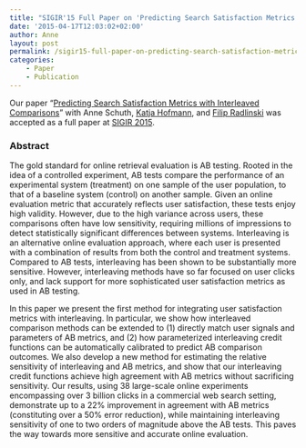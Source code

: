 ```yaml
---
title: "SIGIR'15 Full Paper on 'Predicting Search Satisfaction Metrics with Interleaved Comparisons' Accepted"
date: '2015-04-17T12:03:02+02:00'
author: Anne
layout: post
permalink: /sigir15-full-paper-on-predicting-search-satisfaction-metrics-with-interleaved-comparisons-accepted/
categories:
    - Paper
    - Publication
---
```


Our paper “[Predicting Search Satisfaction Metrics with Interleaved Comparisons](/assets/2015/05/fp041-schuthA.pdf)”
with Anne Schuth, [Katja Hofmann](http://katja-hofmann.de/),
and [Filip Radlinski](http://research.microsoft.com/~filiprad/) was accepted as a full paper
at [SIGIR 2015](http://www.sigir2015.org/).

### Abstract

The gold standard for online retrieval evaluation is AB testing. Rooted in the idea of a controlled experiment, AB tests
compare the performance of an experimental system (treatment) on one sample of the user population, to that of a
baseline system (control) on another sample. Given an online evaluation metric that accurately reflects user
satisfaction, these tests enjoy high validity. However, due to the high variance across users, these comparisons often
have low sensitivity, requiring millions of impressions to detect statistically significant differences between systems.
Interleaving is an alternative online evaluation approach, where each user is presented with a combination of results
from both the control and treatment systems. Compared to AB tests, interleaving has been shown to be substantially more
sensitive. However, interleaving methods have so far focused on user clicks only, and lack support for more
sophisticated user satisfaction metrics as used in AB testing.

In this paper we present the first method for integrating user satisfaction metrics with interleaving. In particular, we
show how interleaved comparison methods can be extended to (1) directly match user signals and parameters of AB metrics,
and (2) how parameterized interleaving credit functions can be automatically calibrated to predict AB comparison
outcomes. We also develop a new method for estimating the relative sensitivity of interleaving and AB metrics, and show
that our interleaving credit functions achieve high agreement with AB metrics without sacrificing sensitivity. Our
results, using 38 large-scale online experiments encompassing over 3 billion clicks in a commercial web search setting,
demonstrate up to a 22% improvement in agreement with AB metrics (constituting over a 50% error reduction), while
maintaining interleaving sensitivity of one to two orders of magnitude above the AB tests. This paves the way towards
more sensitive and accurate online evaluation.

